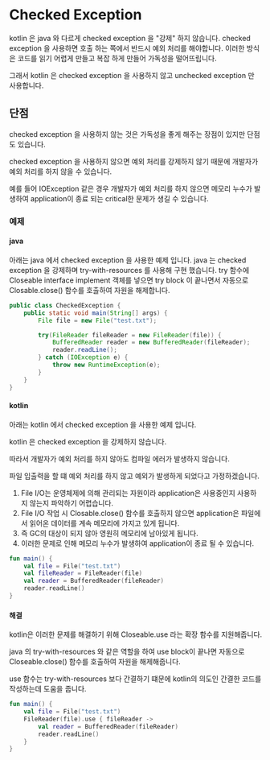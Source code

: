 
# Checked Exception
kotlin 은 java 와 다르게 checked exception 을 "강제" 하지 않습니다.
checked exception 을 사용하면 호출 하는 쪽에서 반드시 예외 처리를 해야합니다.
이러한 방식은 코드를 읽기 어렵게 만들고 복잡 하게 만들어 가독성을 떨어뜨립니다.

그래서 kotlin 은 checked exception 을 사용하지 않고 unchecked exception 만 사용합니다.

## 단점
checked exception 을 사용하지 않는 것은 가독성을 좋게 해주는 장점이 있지만 단점도 있습니다.

checked exception 을 사용하지 않으면 예외 처리를 강제하지 않기 때문에 개발자가 예외 처리를 하지 않을 수 있습니다.

예를 들어 IOException 같은 경우 개발자가 예외 처리를 하지 않으면 메모리 누수가 발생하여 application이 종료 되는 critical한 문제가 생길 수 있습니다.

### 예제

#### java
아래는 java 에서 checked exception 을 사용한 예제 입니다.
java 는 checked exception 을 강제하며 try-with-resources 를 사용해 구현 했습니다.
try 함수에 Closeable interface implement 객체를 넣으면 try block 이 끝나면서 자동으로 Closable.close() 함수를 호출하여 자원을 해제합니다.

```java
public class CheckedException {
    public static void main(String[] args) {
        File file = new File("test.txt");

        try(FileReader fileReader = new FileReader(file)) {
            BufferedReader reader = new BufferedReader(fileReader);
            reader.readLine();
        } catch (IOException e) {
            throw new RuntimeException(e);
        }
    }
}
```

#### kotlin
아래는 kotlin 에서 checked exception 을 사용한 예제 입니다.

kotlin 은 checked exception 을 강제하지 않습니다.

따라서 개발자가 예외 처리를 하지 않아도 컴파일 에러가 발생하지 않습니다.

파일 입출력을 할 떄 예외 처리를 하지 않고 예외가 발생하게 되었다고 가정하겠습니다.

1. File I/O는 운영체제에 의해 관리되는 자원이라 application은 사용중인지 사용하지 않는지 파악하기 어렵습니다.
2. File I/O 작업 시 Closable.close() 함수를 호출하지 않으면 application은 파일에서 읽어온 데이터를 계속 메모리에 가지고 있게 됩니다.
3. 즉 GC의 대상이 되지 않아 영원히 메모리에 남아있게 됩니다.
4. 이러한 문제로 인해 메모리 누수가 발생하여 application이 종료 될 수 있습니다.

```kotlin
fun main() {
    val file = File("test.txt")
    val fileReader = FileReader(file)
    val reader = BufferedReader(fileReader)
    reader.readLine()
}
```

#### 해결
kotlin은 이러한 문제를 해결하기 위해 Closeable.use 라는 확장 함수를 지원해줍니다.

java 의 try-with-resources 와 같은 역할을 하여 use block이 끝나면 자동으로 Closeable.close() 함수를 호출하여 자원을 해제해줍니다. 

use 함수는 try-with-resources 보다 간결하기 떄문에 kotlin의 의도인 간결한 코드를 작성하는데 도움을 줍니다.
```kotlin
fun main() {
    val file = File("test.txt")
    FileReader(file).use { fileReader ->
        val reader = BufferedReader(fileReader)
        reader.readLine()
    }
}
```